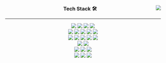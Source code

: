 <div align="center"> 
  
  <img align="right" src="https://github-readme-stats.vercel.app/api/top-langs/?username=gangpro&theme=dark&exclude_repo=Computer-Science-Engineering&layout=compact&langs_count=10"/>
  
  ### Tech Stack 🛠
  ---
  <img src="https://img.shields.io/badge/JavaScript-F7DF1E?style=flat-square&logo=JavaScript&logoColor=white"/></a>
  <img src="https://img.shields.io/badge/TypeScript-3178C6?style=flat-square&logo=TypeScript&logoColor=white"/></a>
  <img src="https://img.shields.io/badge/Python-3766AB?style=flat-square&logo=Python&logoColor=white"/></a>
  <img src="https://img.shields.io/badge/Java-007396?style=flat-square&logo=Java&logoColor=white"/></a>
  <br>
  <img src="https://img.shields.io/badge/HTML5-E34F26?style=flat-square&logo=HTML5&logoColor=white"/></a>
  <img src="https://img.shields.io/badge/CSS3-1572B6?style=flat-square&logo=CSS3&logoColor=white"/></a>
  <img src="https://img.shields.io/badge/jQuery-0769AD?style=flat-square&logo=jQuery&logoColor=white"/></a>
  <img src="https://img.shields.io/badge/React-61DAFB?style=flat-square&logo=React&logoColor=white"/></a>
  <img src="https://img.shields.io/badge/Vue.js-4FC08D?style=flat-square&logo=Vue.js&logoColor=white"/></a>
  <br>
  <img src="https://img.shields.io/badge/Oracle-F80000?style=flat-square&logo=Oracle&logoColor=white"/></a>
  <img src="https://img.shields.io/badge/Mysql-E6B91E?style=flat-square&logo=MySql&logoColor=white"/></a>
  <img src="https://img.shields.io/badge/PostgreSQL-4169E1?style=flat-square&logo=PostgreSQL&logoColor=white"/></a>
  <img src="https://img.shields.io/badge/MongoDB-47A248?style=flat-square&logo=MongoDB&logoColor=white"/></a>
  <img src="https://img.shields.io/badge/firebase-FFCA28?style=flat-square&logo=firebase&logoColor=white"/></a>
  <br>
  <img src="https://img.shields.io/badge/Django-092E20?style=flat-square&logo=Django&logoColor=white"/></a>
  <img src="https://img.shields.io/badge/SpringBoot-6DB33F?style=flat-square&logo=Spring&logoColor=white"/></a>
  <br>
  <img src="https://img.shields.io/badge/Amazon AWS-232F3E?style=flat-square&logo=Amazon AWS&logoColor=white"/></a>
  <img src="https://img.shields.io/badge/IBM Watson-BE95FF?style=flat-square&logo=IBM Watson&logoColor=white"/></a>
  <img src="https://img.shields.io/badge/Microsoft Azure-0078D4?style=flat-square&logo=Microsoft Azure&logoColor=white"/></a>
  <br>
  <img src="https://img.shields.io/badge/Adobe XD-FF61F6?style=flat-square&logo=Adobe XD&logoColor=white"/></a>
  <img src="https://img.shields.io/badge/Figma-F24E1E?style=flat-square&logo=Figma&logoColor=white"/></a>
  <img src="https://img.shields.io/badge/Sketch-F7B500?style=flat-square&logo=Sketch&logoColor=white"/></a>
<!--   
  <br>
  <img src="https://img.shields.io/badge/Adobe Photoshop-31A8FF?style=flat-square&logo=Adobe Photoshop&logoColor=white"/></a>
  <img src="https://img.shields.io/badge/Adobe Illustrator-FF9A00?style=flat-square&logo=Adobe Illustrator&logoColor=white"/></a>
  <img src="https://img.shields.io/badge/Adobe Premiere Pro-9999FF?style=flat-square&logo=Adobe Premiere Pro&logoColor=white"/></a>
  <img src="https://img.shields.io/badge/Adobe After Effects-9999FF?style=flat-square&logo=Adobe After Effects&logoColor=white"/></a>
  <br>
 --> 
</div>


<!--
**gangpro/gangpro** is a ✨ _special_ ✨ repository because its `README.md` (this file) appears on your GitHub profile.

Here are some ideas to get you started:

- 🔭 I’m currently working on ...
- 🌱 I’m currently learning ...
- 👯 I’m looking to collaborate on ...
- 🤔 I’m looking for help with ...
- 💬 Ask me about ...
- 📫 How to reach me: ...
- 😄 Pronouns: ...
- ⚡ Fun fact: ...
-->
